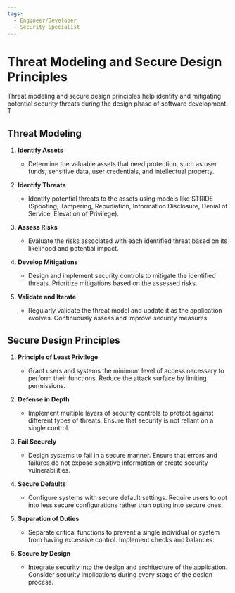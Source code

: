 ```yaml
---
tags:
  - Engineer/Developer
  - Security Specialist
---
```


# Threat Modeling and Secure Design Principles

Threat modeling and secure design principles help identify and mitigating potential security threats during the design phase of software development. T

## Threat Modeling

1. **Identify Assets**
   - Determine the valuable assets that need protection, such as user funds, sensitive data, user credentials, and intellectual property.

2. **Identify Threats**
   - Identify potential threats to the assets using models like STRIDE (Spoofing, Tampering, Repudiation, Information Disclosure, Denial of Service, Elevation of Privilege).

3. **Assess Risks**
   - Evaluate the risks associated with each identified threat based on its likelihood and potential impact.

4. **Develop Mitigations**
   - Design and implement security controls to mitigate the identified threats. Prioritize mitigations based on the assessed risks.

5. **Validate and Iterate**
   - Regularly validate the threat model and update it as the application evolves. Continuously assess and improve security measures.

## Secure Design Principles

1. **Principle of Least Privilege**
   - Grant users and systems the minimum level of access necessary to perform their functions. Reduce the attack surface by limiting permissions.

2. **Defense in Depth**
   - Implement multiple layers of security controls to protect against different types of threats. Ensure that security is not reliant on a single control.

3. **Fail Securely**
   - Design systems to fail in a secure manner. Ensure that errors and failures do not expose sensitive information or create security vulnerabilities.

4. **Secure Defaults**
   - Configure systems with secure default settings. Require users to opt into less secure configurations rather than opting into secure ones.

5. **Separation of Duties**
   - Separate critical functions to prevent a single individual or system from having excessive control. Implement checks and balances.

6. **Secure by Design**
   - Integrate security into the design and architecture of the application. Consider security implications during every stage of the design process.
